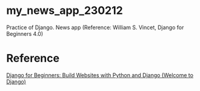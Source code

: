 # my_news_app_230212
Practice of Django. News app (Reference: William S. Vincet, Django for Beginners 4.0)

# Reference
[Django for Beginners: Build Websites with Python and Django (Welcome to Django)](https://www.amazon.com/Django-Beginners-Build-Websites-Python/dp/1735467200)
